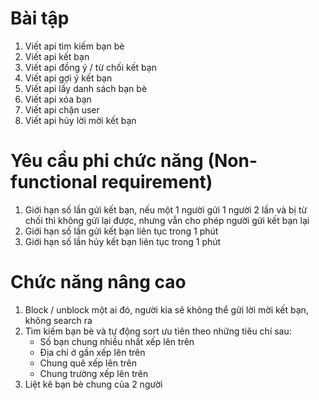 # Bài tập

1. Viết api tìm kiếm bạn bè
2. Viết api kết bạn
3. Viết api đồng ý / từ chối kết bạn
4. Viết api gợi ý kết bạn
5. Viết api lấy danh sách bạn bè
6. Viết api xóa bạn
7. Viết api chặn user
8. Viết api hủy lời mời kết bạn


# Yêu cầu phi chức năng (Non-functional requirement)

1. Giới hạn số lần gửi kết bạn, nếu một 1 người gửi 1 người 2 lần và bị từ chối thì không gửi lại được, nhưng vẫn cho phép người gửi kết bạn lại
2. Giới hạn số lần gửi kết bạn liên tục trong 1 phút
3. Giới hạn số lần hủy kết bạn liên tục trong 1 phút


# Chức năng nâng cao

1. Block / unblock một ai đó, người kia sẽ không thể gửi lời mời kết bạn, không search ra
2. Tìm kiếm bạn bè và tự động sort ưu tiên theo những tiêu chí sau:
    - Số bạn chung nhiều nhất xếp lên trên
    - Địa chỉ ở gần xếp lên trên
    - Chung quê xếp lên trên
    - Chung trường xếp lên trên
3. Liệt kê bạn bè chung của 2 người